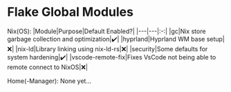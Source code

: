 # Flake Global Modules

Nix(OS):
|Module|Purpose|Default Enabled?|
|---|---|:-:|
|gc|Nix store garbage collection and optimization|:heavy_check_mark:|
|hyprland|Hyprland WM base setup|:x:|
|nix-ld|Library linking using nix-ld-rs|:x:|
|security|Some defaults for system hardening|:heavy_check_mark:|
|vscode-remote-fix|Fixes VsCode not being able to remote connect to NixOS|:x:|

Home(-Manager):
None yet...

